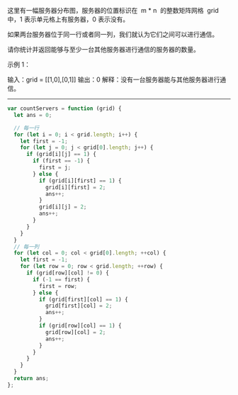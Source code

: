 这里有一幅服务器分布图，服务器的位置标识在  m \* n  的整数矩阵网格  grid  中，1 表示单元格上有服务器，0 表示没有。

如果两台服务器位于同一行或者同一列，我们就认为它们之间可以进行通信。

请你统计并返回能够与至少一台其他服务器进行通信的服务器的数量。

示例 1：

输入：grid = [[1,0],[0,1]]
输出：0
解释：没有一台服务器能与其他服务器进行通信。

---

```javascript
var countServers = function (grid) {
  let ans = 0;

  // 每一行
  for (let i = 0; i < grid.length; i++) {
    let first = -1;
    for (let j = 0; j < grid[0].length; j++) {
      if (grid[i][j] == 1) {
        if (first == -1) {
          first = j;
        } else {
          if (grid[i][first] == 1) {
            grid[i][first] = 2;
            ans++;
          }
          grid[i][j] = 2;
          ans++;
        }
      }
    }
  }
  // 每一列
  for (let col = 0; col < grid[0].length; ++col) {
    let first = -1;
    for (let row = 0; row < grid.length; ++row) {
      if (grid[row][col] != 0) {
        if (-1 == first) {
          first = row;
        } else {
          if (grid[first][col] == 1) {
            grid[first][col] = 2;
            ans++;
          }
          if (grid[row][col] == 1) {
            grid[row][col] = 2;
            ans++;
          }
        }
      }
    }
  }
  return ans;
};
```
